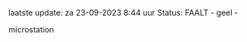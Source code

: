 laatste update: 
za 23-09-2023  8:44   uur 
Status: FAALT - geel - 
<div class="service Y">microstation</div>